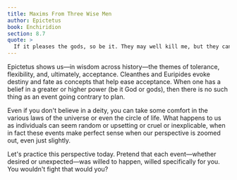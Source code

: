 ```yaml
---
title: Maxims From Three Wise Men
author: Epictetus
book: Enchiridion
section: 8.7
quote: >
  If it pleases the gods, so be it. They may well kill me, but they can't hurt me.
---
```


Epictetus shows us—in wisdom across history—the themes of tolerance, flexibility, and, ultimately, acceptance. Cleanthes and Euripides evoke destiny and fate as concepts that help ease acceptance. When one has a belief in a greater or higher power (be it God or gods), then there is no such thing as an event going contrary to plan.

Even if you don't believe in a deity, you can take some comfort in the various laws of the universe or even the circle of life. What happens to us as individuals can seem random or upsetting or cruel or inexplicable, when in fact these events make perfect sense when our perspective is zoomed out, even just slightly.

Let's practice this perspective today. Pretend that each event—whether desired or unexpected—was willed to happen, willed specifically for you. You wouldn't fight that would you?
